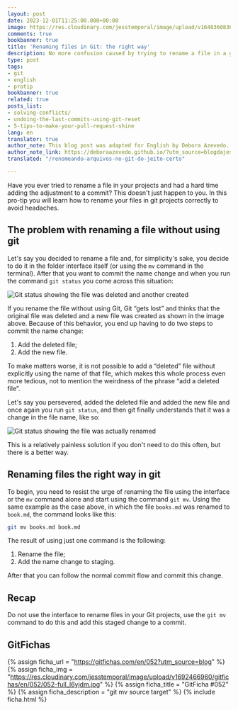 ```yaml
---
layout: post
date: 2023-12-01T11:25:00.000+00:00
image: https://res.cloudinary.com/jesstemporal/image/upload/v1640360836/covers/pro_tip_voc9gk.png
comments: true
bookbanner: true
title: 'Renaming files in Git: the right way'
description: No more confusion caused by trying to rename a file in a git project
type: post
tags:
- git
- english
- protip
bookbanner: true
related: true
posts_list:
- solving-conflicts/
- undoing-the-last-commits-using-git-reset
- 5-tips-to-make-your-pull-request-shine
lang: en
translator: true
author_note: This blog post was adapted for English by Debora Azevedo.
author_note_link: https://deboraazevedo.github.io/?utm_source=blogdajess
translated: "/renomeando-arquivos-no-git-do-jeito-certo"

---
```


Have you ever tried to rename a file in your projects and had a hard time adding the adjustment to a commit? This doesn't just happen to you. In this pro-tip you will learn how to rename your files in git projects correctly to avoid headaches.

## The problem with renaming a file without using git

Let's say you decided to rename a file and, for simplicity's sake, you decide to do it in the folder interface itself (or using the `mv` command in the terminal). After that you want to commit the name change and when you run the command `git status` you come across this situation:

![Git status showing the file was deleted and another created](https://res.cloudinary.com/jesstemporal/image/upload/v1692470010/images/git-mv/001-renamed-file-deleted-git-status_shmq3h.png)

If you rename the file without using Git, Git “gets lost” and thinks that the original file was deleted and a new file was created as shown in the image above. Because of this behavior, you end up having to do two steps to commit the name change:

1. Add the deleted file;
2. Add the new file.

To make matters worse, it is not possible to add a “deleted” file without explicitly using the name of that file, which makes this whole process even more tedious, not to mention the weirdness of the phrase “add a deleted file”.

Let's say you persevered, added the deleted file and added the new file and once again you run  `git status`, and then git finally understands that it was a change in the file name, like so:

![Git status showing the file was actually renamed](https://res.cloudinary.com/jesstemporal/image/upload/v1692470010/images/git-mv/002-renamed-file-git-status_lley9v.png)

This is a relatively painless solution if you don't need to do this often, but there is a better way.

## Renaming files the right way in git

To begin, you need to resist the urge of renaming the file using the interface or the `mv` command alone and start using the command `git mv`. Using the same example as the case above, in which the file `books.md` was renamed to `book.md`, the command looks like this:

```bash
git mv books.md book.md
```

The result of using just one command is the following:

1. Rename the file;
2. Add the name change to staging.

After that you can follow the normal commit flow and commit this change.

## Recap

Do not use the interface to rename files in your Git projects, use the `git mv` command to do this and add this staged change to a commit.


## GitFichas

{% assign ficha_url = "https://gitfichas.com/en/052?utm_source=blog" %}
{% assign ficha_img = "https://res.cloudinary.com/jesstemporal/image/upload/v1692466960/gitfichas/en/052/052-full_l6yjdm.jpg" %}
{% assign ficha_title = "GitFicha #052" %}
{% assign ficha_description = "git mv  source target" %}
{% include ficha.html %}
